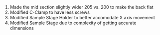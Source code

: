 1. Made the mid section slightly wider 205 vs. 200 to make the back flat
2. Modified C-Clamp to have less screws
3. Modified Sample Stage Holder to better accomodate X axis movement
4. Modified Sample Stage due to complexity of getting accurate dimensions
   